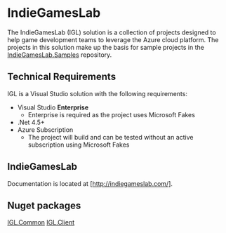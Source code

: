 # IndieGamesLab
The IndieGamesLab (IGL) solution is a collection of projects designed to help game development teams to leverage the Azure cloud platform.  The projects in this solution make up the basis for sample projects in the [IndieGamesLab.Samples](https://github.com/spikesoftware/IndieGamesLab-Samples) repository.

## Technical Requirements
IGL is a Visual Studio solution with the following requirements:
* Visual Studio **Enterprise**
  * Enterprise is required as the project uses Microsoft Fakes
* .Net 4.5+
* Azure Subscription
  * The project will build and can be tested without an active subscription using Microsoft Fakes

## IndieGamesLab
Documentation is located at [http://indiegameslab.com/].

## Nuget packages
[IGL.Common](https://www.nuget.org/packages/IGL.Common)
[IGL.Client](https://www.nuget.org/packages/IGL.Client)
